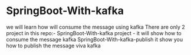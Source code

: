 # SpringBoot-With-kafka
we will learn how will consume the message using kafka
There are only 2 project in this repo:-
SpringBoot-With-kafka project - it will show how to consume the message kafka
SpringBoot-With-kafka-publish it show you how to publish the message viva kafka
